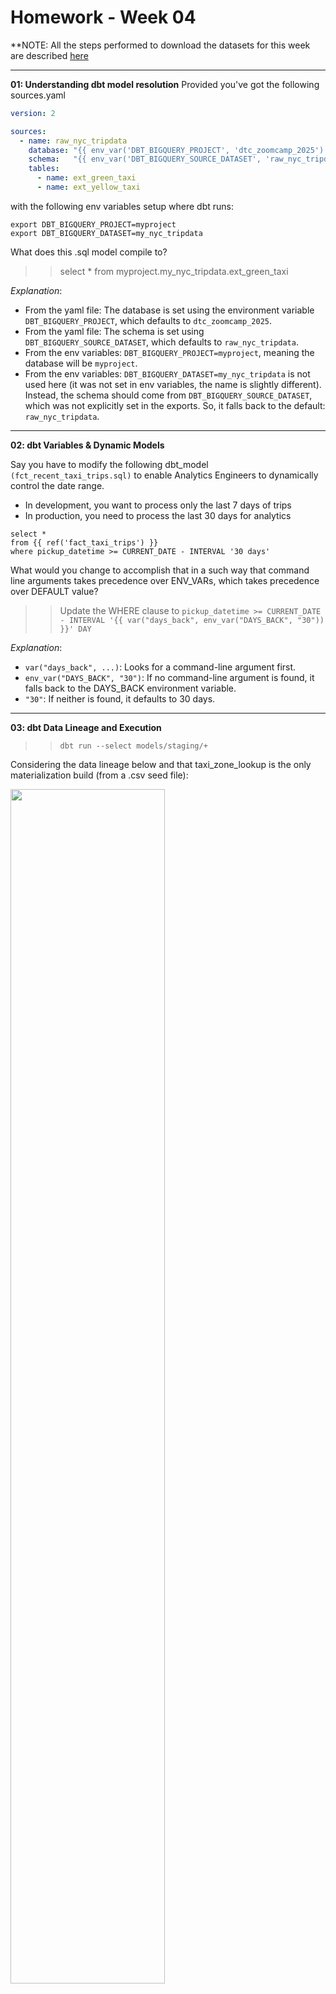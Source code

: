 # Homework - Week 04

**NOTE: All the steps performed to download the datasets for this week are described [here](00_env_setup.md)

-------

**01: Understanding dbt model resolution**
Provided you've got the following sources.yaml

```yaml
version: 2

sources:
  - name: raw_nyc_tripdata
    database: "{{ env_var('DBT_BIGQUERY_PROJECT', 'dtc_zoomcamp_2025') }}"
    schema:   "{{ env_var('DBT_BIGQUERY_SOURCE_DATASET', 'raw_nyc_tripdata') }}"
    tables:
      - name: ext_green_taxi
      - name: ext_yellow_taxi
```

with the following env variables setup where dbt runs:

````
export DBT_BIGQUERY_PROJECT=myproject
export DBT_BIGQUERY_DATASET=my_nyc_tripdata
````

What does this .sql model compile to?
>> select * from myproject.my_nyc_tripdata.ext_green_taxi


*Explanation*:

- From the yaml file: The database is set using the environment variable `DBT_BIGQUERY_PROJECT`, which defaults to `dtc_zoomcamp_2025`.
- From the yaml file: The schema is set using `DBT_BIGQUERY_SOURCE_DATASET`, which defaults to `raw_nyc_tripdata`.
- From the env variables: `DBT_BIGQUERY_PROJECT=myproject`, meaning the database will be `myproject`.
- From the env variables: `DBT_BIGQUERY_DATASET=my_nyc_tripdata` is not used here (it was not set in env variables, the name is slightly different). Instead, the schema should come from `DBT_BIGQUERY_SOURCE_DATASET`, which was not explicitly set in the exports. So, it falls back to the default: `raw_nyc_tripdata`.

---

**02: dbt Variables & Dynamic Models**

Say you have to modify the following dbt_model `(fct_recent_taxi_trips.sql)` to enable Analytics Engineers to dynamically control the date range.

- In development, you want to process only the last 7 days of trips
- In production, you need to process the last 30 days for analytics

````
select *
from {{ ref('fact_taxi_trips') }}
where pickup_datetime >= CURRENT_DATE - INTERVAL '30 days'
````
What would you change to accomplish that in a such way that command line arguments takes precedence over ENV_VARs, which takes precedence over DEFAULT value?

>> Update the WHERE clause to `pickup_datetime >= CURRENT_DATE - INTERVAL '{{ var("days_back", env_var("DAYS_BACK", "30")) }}' DAY`


*Explanation*:

- `var("days_back", ...)`: Looks for a command-line argument first.
- `env_var("DAYS_BACK", "30")`: If no command-line argument is found, it falls back to the DAYS_BACK environment variable.
- `"30"`: If neither is found, it defaults to 30 days.

----

**03: dbt Data Lineage and Execution**
>> `dbt run --select models/staging/+`

Considering the data lineage below and that taxi_zone_lookup is the only materialization build (from a .csv seed file):

<img src="data_lineage.png" width="70%">

Select the option that does NOT apply for materializing `fct_taxi_monthly_zone_revenue`:

*Explanation:*

✅ `dbt run`
Runs all models, so it applies for materializing fct_taxi_monthly_zone_revenue.

✅ `dbt run --select +models/core/dim_taxi_trips.sql+ --target prod`
The + before and after means it runs dim_taxi_trips and all its dependencies and dependents, which includes `fct_taxi_monthly_zone_revenue`.

✅ `dbt run --select +models/core/fct_taxi_monthly_zone_revenue.sql`
The + ensures dependencies `like dim_taxi_trips` are run, so this applies.

✅ `dbt run --select +models/core/`
Runs all models in core/, which includes `dim_taxi_trips` and `fct_taxi_monthly_zone_revenue`, so it applies.

❌ `dbt run --select models/staging/+`
This only runs staging models (`stg_green_tripdata`, `stg_yellow_tripdata`, etc.), not `fct_taxi_monthly_zone_revenue`.
Since `fct_taxi_monthly_zone_revenue` is in `core/`, this option does NOT apply.

---- 

**04: dbt Macros and Jinja**

Consider you're dealing with sensitive data (e.g.: [PII](https://en.wikipedia.org/wiki/Personal_data)), that is **only available to your team and very selected few individuals**, in the `raw layer` of your DWH (e.g: a specific BigQuery dataset or PostgreSQL schema), 

 - Among other things, you decide to obfuscate/masquerade that data through your staging models, and make it available in a different schema (a `staging layer`) for other Data/Analytics Engineers to explore

- And **optionally**, yet  another layer (`service layer`), where you'll build your dimension (`dim_`) and fact (`fct_`) tables (assuming the [Star Schema dimensional modeling](https://www.databricks.com/glossary/star-schema)) for Dashboarding and for Tech Product Owners/Managers

You decide to make a macro to wrap a logic around it:

```sql
{% macro resolve_schema_for(model_type) -%}

    {%- set target_env_var = 'DBT_BIGQUERY_TARGET_DATASET'  -%}
    {%- set stging_env_var = 'DBT_BIGQUERY_STAGING_DATASET' -%}

    {%- if model_type == 'core' -%} {{- env_var(target_env_var) -}}
    {%- else -%}                    {{- env_var(stging_env_var, env_var(target_env_var)) -}}
    {%- endif -%}

{%- endmacro %}
```

And use on your staging, dim_ and fact_ models as:
```sql
{{ config(
    schema=resolve_schema_for('core'),
) }}
```

That all being said, regarding macro above, **select all statements that are true to the models using it**:
- Setting a value for  `DBT_BIGQUERY_TARGET_DATASET` env var is mandatory, or it'll fail to compile
- Setting a value for `DBT_BIGQUERY_STAGING_DATASET` env var is mandatory, or it'll fail to compile
- When using `core`, it materializes in the dataset defined in `DBT_BIGQUERY_TARGET_DATASET`
- When using `stg`, it materializes in the dataset defined in `DBT_BIGQUERY_STAGING_DATASET`, or defaults to `DBT_BIGQUERY_TARGET_DATASET`
- When using `staging`, it materializes in the dataset defined in `DBT_BIGQUERY_STAGING_DATASET`, or defaults to `DBT_BIGQUERY_TARGET_DATASET`

-----

**05: Taxi Quarterly Revenue Growth**

**1. Create a new model `fct_taxi_trips_quarterly_revenue.sql`**

- First, we will go to dbt and edit the file `dm_monthly_zone_revenue` by adding new date formats, to help our calculations. Don't forget to add the `group by` at the end.

```sql
{{ config(materialized='table') }}

with trips_data as (
    select *,
        EXTRACT(YEAR FROM pickup_datetime) AS year,
        EXTRACT(QUARTER FROM pickup_datetime) AS quarter,
        EXTRACT(MONTH FROM pickup_datetime) AS month,
        CONCAT(EXTRACT(YEAR FROM pickup_datetime), '/Q', EXTRACT(QUARTER FROM pickup_datetime)) AS year_quarter 
        
    from {{ ref('fact_trips') }}
)
    select 
    -- Reveneue grouping 
    pickup_zone as revenue_zone,
    {{ dbt.date_trunc("month", "pickup_datetime") }} as revenue_month, 

    service_type, 

    -- Add new date components
    year,
    quarter,
    month,
    year_quarter,

    -- Revenue calculation 
    sum(fare_amount) as revenue_monthly_fare,
    sum(extra) as revenue_monthly_extra,
    sum(mta_tax) as revenue_monthly_mta_tax,
    sum(tip_amount) as revenue_monthly_tip_amount,
    sum(tolls_amount) as revenue_monthly_tolls_amount,
    sum(ehail_fee) as revenue_monthly_ehail_fee,
    sum(improvement_surcharge) as revenue_monthly_improvement_surcharge,
    sum(total_amount) as revenue_monthly_total_amount,

    -- Additional calculations
    count(tripid) as total_monthly_trips,
    avg(passenger_count) as avg_monthly_passenger_count,
    avg(trip_distance) as avg_monthly_trip_distance

    from trips_data
    group by 1,2,3, 4, 5, 6, 7 

```


- The, we will go to dbt, create a file `fct_taxi_trips_quarterly_revenue.sql` inside `models/core` directory.

- At the beginning of the file, set the materialization type:

``` sql
{{
    config(
        materialized='table'
    )
}}
```



- Since the existing model `dm_monthly_zone_revenue`already unifies and enriches the data, we will use it as a reference instead of staging models:

```sql
WITH quarterly_revenue AS (
    SELECT
        year,
        quarter,
        year_quarter,
        service_type,
        SUM(revenue_monthly_total_amount) AS total_revenue
    FROM {{ ref('dm_monthly_zone_revenue') }}
    GROUP BY 1, 2, 3, 4
),

```

**2. Compute the Quarterly Revenues for each year for based on `total_amount`**
**3. Compute the Quarterly YoY (Year-over-Year) revenue growth**

Append to the file `fct_taxi_trips_quarterly_revenue.sql`:


```sql
yoy_revenue AS (
    SELECT
        qr.year,
        qr.quarter,
        qr.year_quarter,
        qr.service_type,
        qr.total_revenue,
        LAG(qr.total_revenue) OVER (
            PARTITION BY qr.service_type, qr.quarter
            ORDER BY qr.year
        ) AS prev_year_revenue,
        ROUND(
            (qr.total_revenue - LAG(qr.total_revenue) OVER (
                PARTITION BY qr.service_type, qr.quarter
                ORDER BY qr.year
            )) / NULLIF(LAG(qr.total_revenue) OVER (
                PARTITION BY qr.service_type, qr.quarter
                ORDER BY qr.year
            ), 0) * 100, 2
        ) AS yoy_growth
    FROM quarterly_revenue qr
)

SELECT 
    year,
    quarter,
    year_quarter,
    service_type,
    total_revenue,         -- Aggregated revenue (correct comparison)
    prev_year_revenue,     -- Revenue from the same quarter in the previous year
    yoy_growth             -- Correct YoY Growth after aggregation
FROM yoy_revenue
```

Our lineage graph will look like this:

<img scr="lineage_q5.png" width="80%">

**Considering the YoY Growth in 2020, which were the yearly quarters with the best (or less worse) and worst results for green, and yellow:**

>> green: {best: 2020/Q1, worst: 2020/Q2}, yellow: {best: 2020/Q1, worst: 2020/Q2}

*Explanation*

Run in BigQuery:

```sql
SELECT yoy_growth, year, quarter, service_type, total_revenue, prev_year_revenue
FROM `peppy-plateau-447914-j6.dbt_gfonseca.fct_taxi_trips_quarterly_revenue` 
WHERE year=2020
ORDER BY yoy_growth DESC
LIMIT 10 

```

The result makes sense, considering we had COVID during the period.

----

**Question 6: P97/P95/P90 Taxi Monthly Fare**

1. Create a new model `fct_taxi_trips_monthly_fare_p95.sql`
2. Filter out invalid entries (`fare_amount > 0`, `trip_distance > 0`, and `payment_type_description in ('Cash', 'Credit Card')`)
3. Compute the **continous percentile** of `fare_amount` partitioning by service_type, year and and month

Now, what are the values of `p97`, `p95`, `p90` for Green Taxi and Yellow Taxi, in April 2020?

- green: {p97: 55.0, p95: 45.0, p90: 26.5}, yellow: {p97: 52.0, p95: 37.0, p90: 25.5}
- green: {p97: 55.0, p95: 45.0, p90: 26.5}, yellow: {p97: 31.5, p95: 25.5, p90: 19.0}
- green: {p97: 40.0, p95: 33.0, p90: 24.5}, yellow: {p97: 52.0, p95: 37.0, p90: 25.5}
- green: {p97: 40.0, p95: 33.0, p90: 24.5}, yellow: {p97: 31.5, p95: 25.5, p90: 19.0}
- green: {p97: 55.0, p95: 45.0, p90: 26.5}, yellow: {p97: 52.0, p95: 25.5, p90: 19.0}


### Question 7: Top #Nth longest P90 travel time Location for FHV

Prerequisites:
* Create a staging model for FHV Data (2019), and **DO NOT** add a deduplication step, just filter out the entries where `where dispatching_base_num is not null`
* Create a core model for FHV Data (`dim_fhv_trips.sql`) joining with `dim_zones`. Similar to what has been done [here](../../../04-analytics-engineering/taxi_rides_ny/models/core/fact_trips.sql)
* Add some new dimensions `year` (e.g.: 2019) and `month` (e.g.: 1, 2, ..., 12), based on `pickup_datetime`, to the core model to facilitate filtering for your queries

Now...
1. Create a new model `fct_fhv_monthly_zone_traveltime_p90.sql`
2. For each record in `dim_fhv_trips.sql`, compute the [timestamp_diff](https://cloud.google.com/bigquery/docs/reference/standard-sql/timestamp_functions#timestamp_diff) in seconds between dropoff_datetime and pickup_datetime - we'll call it `trip_duration` for this exercise
3. Compute the **continous** `p90` of `trip_duration` partitioning by year, month, pickup_location_id, and dropoff_location_id

For the Trips that **respectively** started from `Newark Airport`, `SoHo`, and `Yorkville East`, in November 2019, what are **dropoff_zones** with the 2nd longest p90 trip_duration ?

- LaGuardia Airport, Chinatown, Garment District
- LaGuardia Airport, Park Slope, Clinton East
- LaGuardia Airport, Saint Albans, Howard Beach
- LaGuardia Airport, Rosedale, Bath Beach
- LaGuardia Airport, Yorkville East, Greenpoint
